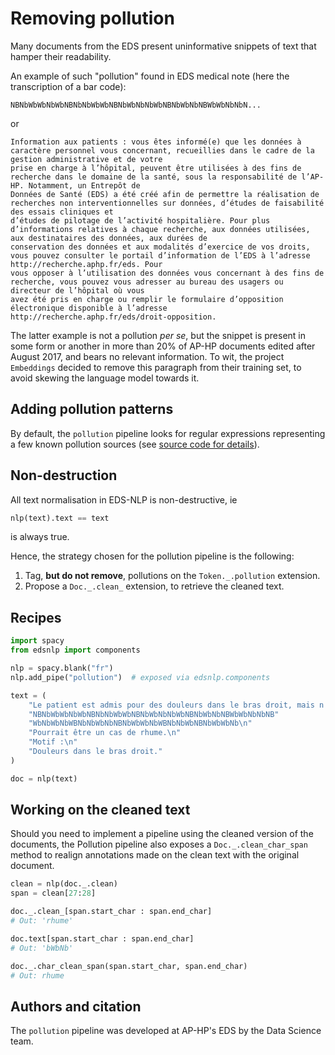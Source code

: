 # Removing pollution

Many documents from the EDS present uninformative snippets of text that hamper their readability.

An example of such "pollution" found in EDS medical note (here the transcription of a bar code):

```
NBNbWbWbNbWbNBNbNbWbWbNBNbWbNbNbWbNBNbWbNbNBWbWbNbNbN...
```

or

```
Information aux patients : vous êtes informé(e) que les données à caractère personnel vous concernant, recueillies dans le cadre de la gestion administrative et de votre
prise en charge à l’hôpital, peuvent être utilisées à des fins de recherche dans le domaine de la santé, sous la responsabilité de l’AP-HP. Notamment, un Entrepôt de
Données de Santé (EDS) a été créé afin de permettre la réalisation de recherches non interventionnelles sur données, d’études de faisabilité des essais cliniques et
d’études de pilotage de l’activité hospitalière. Pour plus d’informations relatives à chaque recherche, aux données utilisées, aux destinataires des données, aux durées de
conservation des données et aux modalités d’exercice de vos droits, vous pouvez consulter le portail d’information de l’EDS à l’adresse http://recherche.aphp.fr/eds. Pour
vous opposer à l’utilisation des données vous concernant à des fins de recherche, vous pouvez vous adresser au bureau des usagers ou directeur de l’hôpital où vous
avez été pris en charge ou remplir le formulaire d’opposition électronique disponible à l’adresse http://recherche.aphp.fr/eds/droit-opposition.
```

The latter example is not a pollution _per se_, but the snippet is present in some form or another in more than 20% of AP-HP documents edited after August 2017, and bears no relevant information. To wit, the project `Embeddings` decided to remove this paragraph from their training set, to avoid skewing the language model towards it.

## Adding pollution patterns

By default, the `pollution` pipeline looks for regular expressions representing a few known pollution sources (see [source code for details](https://gitlab.eds.aphp.fr/equipedatascience/nlptools/-/blob/master/nlptools/rules/pollution/terms.py)).

## Non-destruction

All text normalisation in EDS-NLP is non-destructive, ie

```python
nlp(text).text == text
```

is always true.

Hence, the strategy chosen for the pollution pipeline is the following:

1. Tag, **but do not remove**, pollutions on the `Token._.pollution` extension.
2. Propose a `Doc._.clean_` extension, to retrieve the cleaned text.

## Recipes

```python
import spacy
from edsnlp import components

nlp = spacy.blank("fr")
nlp.add_pipe("pollution")  # exposed via edsnlp.components

text = (
    "Le patient est admis pour des douleurs dans le bras droit, mais n'a pas de problème de locomotion. "
    "NBNbWbWbNbWbNBNbNbWbWbNBNbWbNbNbWbNBNbWbNbNBWbWbNbNbNB"
    "WbNbWbNbWBNbNbWbNbNBNbWbWbNbWBNbNbWbNBNbWbWbNb\n"
    "Pourrait être un cas de rhume.\n"
    "Motif :\n"
    "Douleurs dans le bras droit."
)

doc = nlp(text)
```

## Working on the cleaned text

Should you need to implement a pipeline using the cleaned version of the documents, the Pollution pipeline also exposes a `Doc._.clean_char_span` method to realign annotations made on the clean text with the original document.

```python
clean = nlp(doc._.clean)
span = clean[27:28]

doc._.clean_[span.start_char : span.end_char]
# Out: 'rhume'

doc.text[span.start_char : span.end_char]
# Out: 'bWbNb'

doc._.char_clean_span(span.start_char, span.end_char)
# Out: rhume
```

## Authors and citation

The `pollution` pipeline was developed at AP-HP's EDS by the Data Science team.
